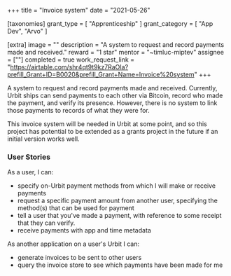 +++
title = "Invoice system"
date = "2021-05-26"

[taxonomies]
grant_type = [ "Apprenticeship" ]
grant_category = [ "App Dev", "Arvo" ]

[extra]
image = ""
description = "A system to request and record payments made and received."
reward = "1 star"
mentor = "~timluc-miptev"
assignee = [""]
completed = true
work_request_link = "https://airtable.com/shr4qt9t9kz7RaOIa?prefill_Grant+ID=B0020&prefill_Grant+Name=Invoice%20system"
+++

A system to request and record payments made and received. Currently, Urbit ships can send payments to each other via Bitcoin, record who made the payment, and verify its presence. However, there is no system to link those payments to records of what they were for.

This invoice system will be needed in Urbit at some point, and so this project has potential to be extended as a grants project in the future if an initial version works well.

### User Stories

As a user, I can:

- specify on-Urbit payment methods from which I will make or receive payments
- request a specific payment amount from another user, specifying the method(s) that can be used for payment
- tell a user that you've made a payment, with reference to some receipt that they can verify.
- receive payments with app and time metadata

As another application on a user's Urbit I can:

- generate invoices to be sent to other users
- query the invoice store to see which payments have been made for me
